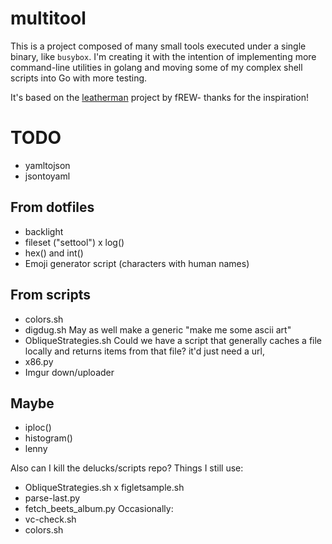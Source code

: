 # multitool

This is a project composed of many small tools executed under a single binary, like `busybox`. I'm creating it with the intention of implementing more command-line utilities in golang and moving some of my complex shell scripts into Go with more testing.

It's based on the [leatherman](https://github.com/frioux/leatherman) project by fREW- thanks for the inspiration!

# TODO

- yamltojson
- jsontoyaml

## From dotfiles
- backlight
- fileset ("settool")
x log()
- hex() and int()
- Emoji generator script (characters with human names)

## From scripts
- colors.sh
- digdug.sh
  May as well make a generic "make me some ascii art"
- ObliqueStrategies.sh
  Could we have a script that generally caches a file locally and returns items from that file? it'd just need a url, 
- x86.py
- Imgur down/uploader

## Maybe
- iploc()
- histogram()
- lenny


Also can I kill the delucks/scripts repo? Things I still use:
- ObliqueStrategies.sh
x figletsample.sh
- parse-last.py
- fetch_beets_album.py
Occasionally:
- vc-check.sh
- colors.sh
